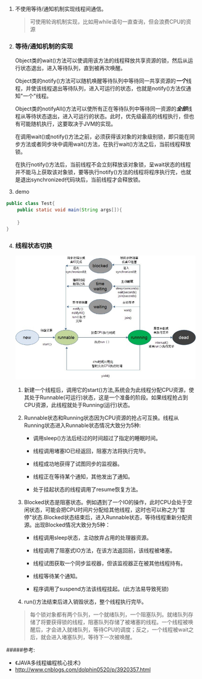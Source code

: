 1. 不使用等待/通知机制实现线程间通信。
   > 可使用轮询机制实现，比如用while语句一直查询，但会浪费CPU的资源

2. ### 等待/通知机制的实现

   Object类的wait()方法可以使调用该方法的线程释放共享资源的锁，然后从运行状态退出，进入等待队列，直到被再次唤醒。
   
   Object类的notify()方法可以随机唤醒等待队列中等待同一共享资源的***一个***线程，并使该线程退出等待队列，进入可运行的状态，也就是notify()方法仅通知"一个"线程。
   
   Object类的notifyAll()方法可以使所有正在等待队列中等待同一资源的***全部***线程从等待状态退出，进入可运行的状态。此时，优先级最高的线程执行，但也有可能随机执行，这要取决于JVM的实现。
   
   在调用wait()或notify()方法之前，必须获得该对象的对象级别锁，即只能在同步方法或者同步块中调用wait()方法，在执行wait()方法之后，当前线程释放锁。
   
   在执行notify()方法后，当前线程不会立刻释放该对象锁，呈wait状态的线程并不能马上获取该对象锁，要等执行notify()方法的线程将程序执行完，也就是退出synchronized代码块后，当前线程才会释放锁。
   
3. demo
```java
public class Test{
    public static void main(String args[]){
        
    }
}
```
   
4. ### 线程状态切换
    ![等待通知_01](../../pics/等待通知_01.jpg)
   
    1. 新建一个线程后，调用它的start()方法,系统会为此线程分配CPU资源，使其处于Runnable(可运行)状态，这是一个准备的阶段。如果线程抢占到CPU资源，此线程就处于Running(运行)状态。
    
    2. Runnable状态和Running状态因为CPU资源的抢占可互换。线程从Running状态进入Runnable状态情况大致分为5种:
       
       - 调用sleep()方法后经过的时间超过了指定的睡眠时间。
       
       - 线程调用堵塞IO已经返回，阻塞方法将执行完毕。
       
       - 线程成功地获得了试图同步的监视器。
       
       - 线程正在等待某个通知，其他发出了通知。
       
       - 处于挂起状态的线程调用了resume恢复方法。
       
    3. Blocked状态是阻塞状态。例如遇到了一个IO的操作，此时CPU会处于空闲状态，可能会把CPU时间片分配给其他线程，这时也可以称之为"暂停"状态.Blocked状态结束后，进入Runnable状态，等待线程重新分配资源。出现Blocked情况大致分为5种：
       
       - 线程调用sleep状态，主动放弃占用的处理器资源。
       
       - 线程调用了阻塞式IO方法，在该方法返回前，该线程被堵塞。
       
       - 线程试图获取一个同步监视器，但该监视器正在被其他线程持有。
       
       - 线程等待某个通知。
       
       - 程序调用了suspend方法该线程挂起。(此方法易导致死锁)
       
    4. run()方法结束后进入销毁状态，整个线程执行完毕。
    
    > 每个锁对象都有两个队列，一个就绪队列，一个阻塞队列。就绪队列存储了将要获得锁的线程，阻塞队列存储了被堵塞的线程。一个线程被唤醒后，才会进入就绪队列，等待CPU的调度；反之，一个线程被wait之后，就会进入堵塞队列，等待下一次被唤醒。
    
    
   
#####参考:
- 《JAVA多线程编程核心技术》
- http://www.cnblogs.com/dolphin0520/p/3920357.html